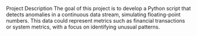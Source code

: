 Project Description
The goal of this project is to develop a Python script that detects anomalies in a continuous data stream, simulating floating-point numbers. This data could represent metrics such as financial transactions or system metrics, with a focus on identifying unusual patterns.
